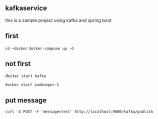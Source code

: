 ## kafkaservice
this is a sample project using kafka and spring boot

## first
`cd ~docker`
`docker-compose up -d`

## not first 
d`ocker start kafka`

`docker start zookeeper-1`

## put message
`curl -X POST -F 'message=test' http://localhost:9000/kafka/publish`

 
